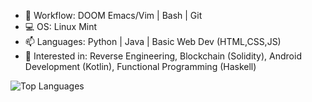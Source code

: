  - 📝 Workflow: DOOM Emacs/Vim | Bash | Git 
 - 💻 OS: Linux Mint
 - 📫 Languages: Python | Java | Basic Web Dev (HTML,CSS,JS)
 - 🔭 Interested in: Reverse Engineering, Blockchain (Solidity), Android Development (Kotlin), Functional Programming (Haskell)

<img alt="Top Languages" src="https://github-readme-stats.vercel.app/api/top-langs/?username=ThespDev&layout=compact&theme=dark&langs_count=8" />

<!--
**ThespDev/ThespDev** is a ✨ _special_ ✨ repository because its `README.md` (this file) appears on your GitHub profile.

Here are some ideas to get you started:

- 🔭 I’m currently working on ...
- 🌱 I’m currently learning ...
- 👯 I’m looking to collaborate on ...
- 🤔 I’m looking for help with ...
- 💬 Ask me about ...
- 📫 How to reach me: ...
- 😄 Pronouns: ...
- ⚡ Fun fact: ...
-->
